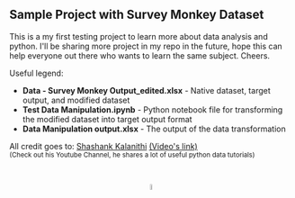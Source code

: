 ## Sample Project with Survey Monkey Dataset

This is a my first testing project to learn more about data analysis and python. I'll be sharing more project in my repo in the future, hope this can help everyone out there who wants to learn the same subject. Cheers.

Useful legend:
* **Data - Survey Monkey Output_edited.xlsx** - Native dataset, target output, and modified dataset
* **Test Data Manipulation.ipynb** - Python notebook file for transforming the modified dataset into target output format
* **Data Manipulation output.xlsx** - The output of the data transformation

All credit goes to: <a href="https://www.youtube.com/user/95shawshankk19" target="_blank">Shashank Kalanithi</a> <a href="https://www.youtube.com/watch?v=pKvWD0f18Pc" target="_blank">(Video's link)</a>  
<sup>(Check out his Youtube Channel, he shares a lot of useful python data tutorials)</sup>
    
    
<br><center><img src="https://haranobuhardo.github.io/assets/images/logo-hardo.png" width=5%></img></center>